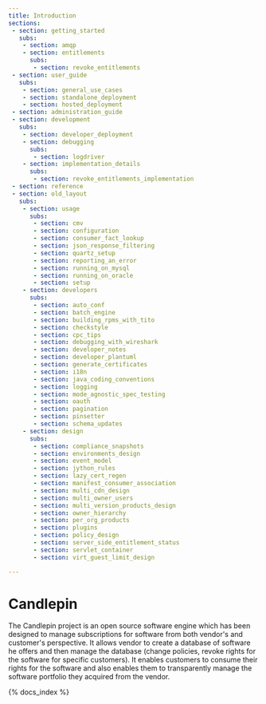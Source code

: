 ```yaml
---
title: Introduction 
sections:
 - section: getting_started
   subs:
    - section: amqp
    - section: entitlements
      subs: 
       - section: revoke_entitlements
 - section: user_guide
   subs: 
    - section: general_use_cases
    - section: standalone_deployment
    - section: hosted_deployment
 - section: administration_guide
 - section: development 
   subs:
    - section: developer_deployment
    - section: debugging
      subs: 
       - section: logdriver
    - section: implementation_details
      subs: 
       - section: revoke_entitlements_implementation
 - section: reference
 - section: old_layout
   subs:
    - section: usage
      subs:
       - section: cmv
       - section: configuration
       - section: consumer_fact_lookup
       - section: json_response_filtering
       - section: quartz_setup
       - section: reporting_an_error
       - section: running_on_mysql
       - section: running_on_oracle
       - section: setup
    - section: developers
      subs:
       - section: auto_conf
       - section: batch_engine
       - section: building_rpms_with_tito
       - section: checkstyle
       - section: cpc_tips
       - section: debugging_with_wireshark
       - section: developer_notes
       - section: developer_plantuml
       - section: generate_certificates
       - section: i18n
       - section: java_coding_conventions
       - section: logging
       - section: mode_agnostic_spec_testing
       - section: oauth
       - section: pagination
       - section: pinsetter
       - section: schema_updates
    - section: design
      subs:
       - section: compliance_snapshots
       - section: environments_design
       - section: event_model
       - section: jython_rules
       - section: lazy_cert_regen
       - section: manifest_consumer_association
       - section: multi_cdn_design
       - section: multi_owner_users
       - section: multi_version_products_design
       - section: owner_hierarchy
       - section: per_org_products
       - section: plugins
       - section: policy_design
       - section: server_side_entitlement_status
       - section: servlet_container
       - section: virt_guest_limit_design

---
```

# Candlepin
The Candlepin project is an open source software engine which has been designed
to manage subscriptions for software from both vendor's and customer's perspective. It allows vendor to create a database of software he offers and then manage the database (change policies, revoke rights for the software for specific customers). It enables customers to consume their rights for the software and also enables them to transparently manage the software portfolio they acquired from the vendor.


{% docs_index  %}

